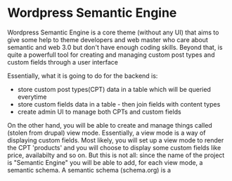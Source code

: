Wordpress Semantic Engine
===============

Wordpress Semantic Engine is a core theme (without any UI) that aims to give some help to theme developers and web master who care about semantic and web 3.0 but don't have enough coding skills. 
Beyond that, is quite a powerfull tool for creating and managing custom post types and custom fields through a user interface 

Essentially, what it is going to do for the backend is:
- store custom post types(CPT) data in a table which will be queried everytime
- store custom fields data in a table - then join fields with content types
- create admin UI to manage both CPTs and custom fields

On the other hand, you will be able to create and manage things called (stolen from drupal) view mode.
Essentially, a view mode is a way of displaying custom fields. 
Most likely, you will set up a view mode to render the CPT 'products' and you will choose to display some custom fields like price, availabilty and so on.
But this is not all: since the name of the project is "Semantic Engine" you will be able to add, for each view mode, a semantic schema.
A semantic schema (schema.org) is a 
